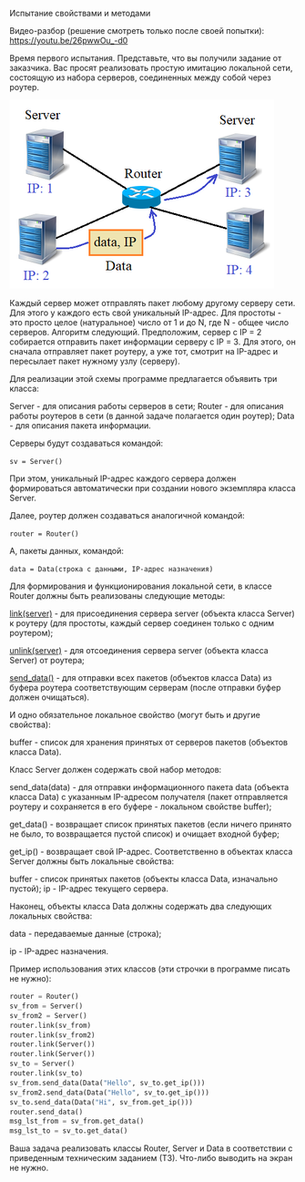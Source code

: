 Испытание свойствами и методами

Видео-разбор (решение смотреть только после своей попытки): https://youtu.be/26pwwOu_-d0

Время первого испытания. Представьте, что вы получили задание от заказчика. Вас просят реализовать простую имитацию локальной сети, состоящую из набора серверов, соединенных между собой через роутер.

![img.png](img_simul_lan.png)

Каждый сервер может отправлять пакет любому другому серверу сети. Для этого у каждого есть свой уникальный IP-адрес. Для простоты - это просто целое (натуральное) число от 1 и до N, где N - общее число серверов. Алгоритм следующий. Предположим, сервер с IP = 2 собирается отправить пакет информации серверу с IP = 3. Для этого, он сначала отправляет пакет роутеру, а уже тот, смотрит на IP-адрес и пересылает пакет нужному узлу (серверу).

Для реализации этой схемы программе предлагается объявить три класса:

Server - для описания работы серверов в сети;
Router - для описания работы роутеров в сети (в данной задаче полагается один роутер);
Data - для описания пакета информации.

Серверы будут создаваться командой:

`sv = Server()`

При этом, уникальный IP-адрес каждого сервера должен формироваться автоматически при создании нового экземпляра класса Server.

Далее, роутер должен создаваться аналогичной командой:

`router = Router()`

А, пакеты данных, командой:

`data = Data(строка с данными, IP-адрес назначения)`

Для формирования и функционирования локальной сети, в классе Router должны быть реализованы следующие методы:

<ins>link(server)</ins> - для присоединения сервера server (объекта класса Server) к роутеру (для простоты, каждый сервер соединен только с одним роутером);

<ins>unlink(server)</ins> - для отсоединения сервера server (объекта класса Server) от роутера;

<ins> send_data()</ins> - для отправки всех пакетов (объектов класса Data) из буфера роутера соответствующим серверам (после отправки буфер должен очищаться).

И одно обязательное локальное свойство (могут быть и другие свойства):

buffer - список для хранения принятых от серверов пакетов (объектов класса Data).

Класс Server должен содержать свой набор методов:

send_data(data) - для отправки информационного пакета data (объекта класса Data) с указанным IP-адресом получателя (пакет отправляется роутеру и сохраняется в его буфере - локальном свойстве buffer);

get_data() - возвращает список принятых пакетов (если ничего принято не было, то возвращается пустой список) и очищает входной буфер;

get_ip() - возвращает свой IP-адрес.
Соответственно в объектах класса Server должны быть локальные свойства:

buffer - список принятых пакетов (объекты класса Data, изначально пустой);
ip - IP-адрес текущего сервера.

Наконец, объекты класса Data должны содержать два следующих локальных свойства:

data - передаваемые данные (строка);

ip - IP-адрес назначения.

Пример использования этих классов (эти строчки в программе писать не нужно):

```python
router = Router()
sv_from = Server()
sv_from2 = Server()
router.link(sv_from)
router.link(sv_from2)
router.link(Server())
router.link(Server())
sv_to = Server()
router.link(sv_to)
sv_from.send_data(Data("Hello", sv_to.get_ip()))
sv_from2.send_data(Data("Hello", sv_to.get_ip()))
sv_to.send_data(Data("Hi", sv_from.get_ip()))
router.send_data()
msg_lst_from = sv_from.get_data()
msg_lst_to = sv_to.get_data()
```

Ваша задача реализовать классы Router, Server и Data в соответствии с приведенным техническим заданием (ТЗ). Что-либо выводить на экран не нужно.